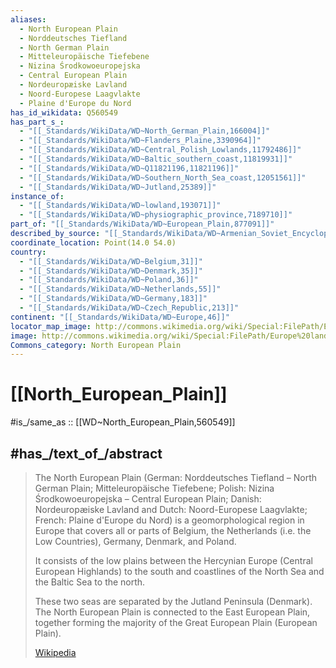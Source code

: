 ```yaml
---
aliases:
  - North European Plain
  - Norddeutsches Tiefland
  - North German Plain
  - Mitteleuropäische Tiefebene
  - Nizina Środkowoeuropejska
  - Central European Plain
  - Nordeuropæiske Lavland
  - Noord-Europese Laagvlakte
  - Plaine d'Europe du Nord
has_id_wikidata: Q560549
has_part_s_:
  - "[[_Standards/WikiData/WD~North_German_Plain,166004]]"
  - "[[_Standards/WikiData/WD~Flanders_Plaine,3390964]]"
  - "[[_Standards/WikiData/WD~Central_Polish_Lowlands,11792486]]"
  - "[[_Standards/WikiData/WD~Baltic_southern_coast,11819931]]"
  - "[[_Standards/WikiData/WD~Q11821196,11821196]]"
  - "[[_Standards/WikiData/WD~Southern_North_Sea_coast,12051561]]"
  - "[[_Standards/WikiData/WD~Jutland,25389]]"
instance_of:
  - "[[_Standards/WikiData/WD~lowland,193071]]"
  - "[[_Standards/WikiData/WD~physiographic_province,7189710]]"
part_of: "[[_Standards/WikiData/WD~European_Plain,877091]]"
described_by_source: "[[_Standards/WikiData/WD~Armenian_Soviet_Encyclopedia,_vol._7,123625363]]"
coordinate_location: Point(14.0 54.0)
country:
  - "[[_Standards/WikiData/WD~Belgium,31]]"
  - "[[_Standards/WikiData/WD~Denmark,35]]"
  - "[[_Standards/WikiData/WD~Poland,36]]"
  - "[[_Standards/WikiData/WD~Netherlands,55]]"
  - "[[_Standards/WikiData/WD~Germany,183]]"
  - "[[_Standards/WikiData/WD~Czech_Republic,213]]"
continent: "[[_Standards/WikiData/WD~Europe,46]]"
locator_map_image: http://commons.wikimedia.org/wiki/Special:FilePath/Europe%20landforms%20-%20North%20European%20Plain.svg
image: http://commons.wikimedia.org/wiki/Special:FilePath/Europe%20landforms%20-%20North%20European%20Plain.svg
Commons_category: North European Plain
---
```


# [[North_European_Plain]] 

#is_/same_as :: [[WD~North_European_Plain,560549]] 

## #has_/text_of_/abstract 

> The North European Plain (German: Norddeutsches Tiefland – North German Plain; Mitteleuropäische Tiefebene; Polish: Nizina Środkowoeuropejska – Central European Plain; Danish: Nordeuropæiske Lavland and Dutch: Noord-Europese Laagvlakte; French: Plaine d'Europe du Nord) 
> is a geomorphological region in Europe that covers all or parts of 
> Belgium, the Netherlands (i.e. the Low Countries), Germany, Denmark, and Poland.
>
> It consists of the low plains between the Hercynian Europe (Central European Highlands) 
> to the south and coastlines of the North Sea and the Baltic Sea to the north. 
> 
> These two seas are separated by the Jutland Peninsula (Denmark). 
> The North European Plain is connected to the East European Plain, 
> together forming the majority of the Great European Plain (European Plain).
>
> [Wikipedia](https://en.wikipedia.org/wiki/North%20European%20Plain) 

